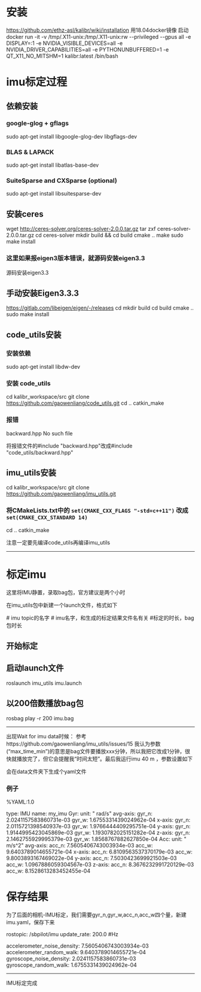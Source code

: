 # 安装
https://github.com/ethz-asl/kalibr/wiki/installation
用18.04docker镜像
启动
docker run -it -v /tmp/.X11-unix:/tmp/.X11-unix:rw --privileged --gpus all -e DISPLAY=:1 -e NVIDIA_VISIBLE_DEVICES=all -e NVIDIA_DRIVER_CAPABILITIES=all -e PYTHONUNBUFFERED=1 -e QT_X11_NO_MITSHM=1 kalibr:latest /bin/bash

# imu标定过程

## 依赖安装
### google-glog + gflags
sudo apt-get install libgoogle-glog-dev libgflags-dev
### BLAS & LAPACK
sudo apt-get install libatlas-base-dev
### SuiteSparse and CXSparse (optional)
sudo apt-get install libsuitesparse-dev

## 安装ceres
wget http://ceres-solver.org/ceres-solver-2.0.0.tar.gz
tar zxf ceres-solver-2.0.0.tar.gz
cd ceres-solver
mkdir build && cd build
cmake ..
make
sudo make install
### 这里如果报eigen3版本错误，就源码安装eigen3.3
源码安装eigen3.3

## 手动安装Eigen3.3.3
https://gitlab.com/libeigen/eigen/-/releases
cd 
mkdir build
cd build
cmake ..
sudo make install

## code_utils安装
### 安装依赖
sudo apt-get install libdw-dev

### 安装 code_utils
cd kalibr_workspace/src
git clone https://github.com/gaowenliang/code_utils.git
cd ..
catkin_make

### 报错
backward.hpp No such file

将报错文件的#include "backward.hpp"改成#include "code_utils/backward.hpp"

## imu_utils安装

cd kalibr_workspace/src
git clone https://github.com/gaowenliang/imu_utils.git
### 将CMakeLists.txt中的 `set(CMAKE_CXX_FLAGS "-std=c++11")` 改成 `set(CMAKE_CXX_STANDARD 14)`

cd ..
catkin_make


注意一定要先编译code_utils再编译imu_utils

------------------------------------

# 标定imu
这里将IMU静置，录取bag包，官方建议是两个小时

在imu_utils包中新建一个launch文件，格式如下

<launch>
    <node pkg="imu_utils" type="imu_an" name="imu_an" output="screen">
        <param name="imu_topic" type="string" value= "/imu"/>    # imu topic的名字
        <param name="imu_name" type="string" value= "my_imu"/>   	# imu名字，和生成的标定结果文件名有关
        <param name="data_save_path" type="string" value= "$(find imu_utils)/data/"/>
        <param name="max_time_min" type="int" value= "１２０"/>   #标定的时长，bag包时长
        <param name="max_cluster" type="int" value= "100"/>
    </node>
</launch>

开始标定
-------------------------
## 启动launch文件
roslaunch imu_utils imu.launch

## 以200倍数播放bag包
rosbag play -r 200 imu.bag

-------------------
出现Wait for imu data时候：
参考https://github.com/gaowenliang/imu_utils/issues/15
我认为参数(“max_time_min”)的意思是bag文件要播放xxx分钟，所以我把它改成1分钟，很快就播放完了，但它会提醒我“时间太短”。最后我运行imu 40 m ，参数设置如下
<param name="max_time_min" type="int" value= "30"/>


会在data文件夹下生成个yaml文件
### 例子
%YAML:1.0

type: IMU
name: my_imu
Gyr:
   unit: " rad/s"
   avg-axis:
      gyr_n: 2.0241157583860731e-03
      gyr_w: 1.6755331439024962e-04
   x-axis:
      gyr_n: 2.0115721398540937e-03
      gyr_w: 1.9766444409295751e-04
   y-axis:
      gyr_n: 1.9144995423045869e-03
      gyr_w: 1.1930782025151282e-04
   z-axis:
      gyr_n: 2.1462755929995379e-03
      gyr_w: 1.8568767882627850e-04
Acc:
   unit: " m/s^2"
   avg-axis:
      acc_n: 7.5605406743003934e-03
      acc_w: 9.6403789014655721e-04
   x-axis:
      acc_n: 6.8109563537370179e-03
      acc_w: 9.8003893167469022e-04
   y-axis:
      acc_n: 7.5030423699921503e-03
      acc_w: 1.0967886059304567e-03
   z-axis:
      acc_n: 8.3676232991720129e-03
      acc_w: 8.1528613283452455e-04


# 保存结果
为了后面的相机-IMU标定，我们需要gyr_n,gyr_w,acc_n,acc_w四个量，新建imu.yaml，保存下来

rostopic: /sbpilot/imu
update_rate: 200.0 #Hz

accelerometer_noise_density: 7.5605406743003934e-03
accelerometer_random_walk: 9.6403789014655721e-04
gyroscope_noise_density: 2.0241157583860731e-03
gyroscope_random_walk: 1.6755331439024962e-04

--------------------------------------------------------
IMU标定完成



